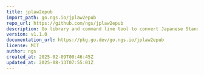```yaml
---
title: jplaw2epub
import_path: go.ngs.io/jplaw2epub
repo_url: https://github.com/ngs/jplaw2epub
description: Go library and command line tool to convert Japanese Standard Law XML Schema (法令標準XMLスキーマ) into EPUB files.
version: v1.1.0
documentation_url: https://pkg.go.dev/go.ngs.io/jplaw2epub
license: MIT
author: ngs
created_at: 2025-02-09T00:46:45Z
updated_at: 2025-08-13T07:55:01Z
---
```

